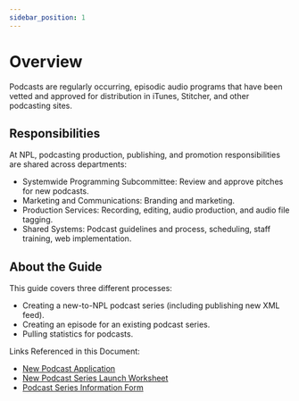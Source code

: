 ```yaml
---
sidebar_position: 1
---
```


# Overview

Podcasts are regularly occurring, episodic audio programs that have been vetted and approved for distribution in iTunes, Stitcher, and other podcasting sites.

## Responsibilities

At NPL, podcasting production, publishing, and promotion responsibilities are shared across departments:
- Systemwide Programming Subcommittee: Review and approve pitches for new podcasts.
- Marketing and Communications: Branding and marketing.
- Production Services: Recording, editing, audio production, and audio file tagging.
- Shared Systems: Podcast guidelines and process, scheduling, staff training, web implementation.

## About the Guide

This guide covers three different processes:
- Creating a new-to-NPL podcast series (including publishing new XML feed).
- Creating an episode for an existing podcast series.
- Pulling statistics for podcasts.

Links Referenced in this Document:
- [New Podcast Application](https://form.jotform.com/NashvillePublicLibrary/new-podcast-application)
- [New Podcast Series Launch Worksheet](https://docs.google.com/document/d/1hl3drjGz72ktVg2xllzatPsmBAtKOOMHRrF7ZBU1ZKc)
- [Podcast Series Information Form](https://docs.google.com/document/d/1KE--BYmhWaod39Jf7sPKNLeAasFpAX64fgH9SicBBHU)
